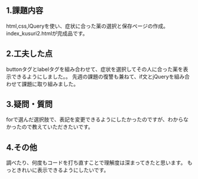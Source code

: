 ## 1.課題内容
html,css,lQueryを使い、症状に合った薬の選択と保存ページの作成。
index_kusuri2.htmlが完成品です。

## 2.工夫した点
buttonタグとlabelタグを組み合わせて、症状を選択してその人に合った薬を表示できるようにしました。。
先週の課題の復讐も兼ねて、if文とjQueryを組み合わせて課題に取り組みました。

## 3.疑問・質問
forで選んだ選択肢で、表記を変更できるようにしたかったのですが、わからなかったので教えていただきたいです。

## 4.その他
調べたり、何度もコードを打ち直すことで理解度は深まってきたと思います。
もっときれいに表示できるようにしたいです。